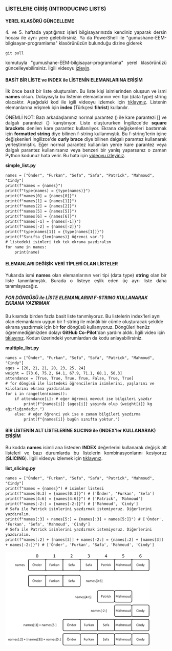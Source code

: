 <h3>LİSTELERE GİRİŞ (INTRODUCING LISTS)</h3>

<h4>YEREL KLASÖRÜ GÜNCELLEME</h4>
<p align="justify">4. ve 5. haftada yaptığımız işleri bilgisayarınızda kendiniz yaparak dersin hocası ile aynı yere gelebilirsiniz. Ya da PowerShell ile "gumushane-EEM-bilgisayar-programlama" klasörünüzün bulunduğu dizine giderek</p>

```
git pull
```

<p align="justify">komutuyla "gumushane-EEM-bilgisayar-programlama" yerel klasörünüzü güncelleyebilirsiniz. İlgili videoyu <a href="https://youtu.be/q27HubmtPhc">izleyin</a>.</p>


<h4>BASİT BİR LİSTE ve INDEX ile LİSTENİN ELEMANLARINA ERİŞİM</h4>
<p align="justify">İlk önce basit bir liste oluşturalım. Bu liste kişi isimlerinden oluşsun ve ismi <b>names</b> olsun. Dolayısıyla bu listenin elemanlarının veri tipi (data type) string olacaktır. Aşağıdaki kod ile igili videoyu izlemek için <a href="https://youtu.be/BDl163lYLQ0" target="_blank">tıklayınız</a>. Listenin elemanlarına erişmek için <b>index</b> (Türkçesi <b>fihrist</b>) kullanılır.</p>

<p align="justify">ÖNEMLİ NOT: Bazı arkadaşlarımız normal parantez () ile kare parantezi [] ve dalgalı parantezi {} karıştırıyor. Liste oluştururken İngilizce'de <b>square brackets</b> denilen kare parantez kullanılıyor. Ekrana değişkenleri bastırmak için <b>formatted string</b> diye bilinen f-string kullanmıştık. Bu f-string'lerin içine değişkenleri İngilizce'de <b>curly brace</b> diye bilinen dalgalı parantez kullanarak yerleştirmiştik. Eğer normal parantez kullanılan yerde kare parantez veya dalgalı parantez kullanırsanız veya benzeri bir yanlış yaparsanız o zaman Python kodunuz hata verir. Bu hata için <a href="https://youtu.be/svwxJ6BKG1o">videoyu izleyiniz</a>.</p>

<b>simple_list.py</b>

```
names = ["Önder", "Furkan", "Sefa", "Safa", "Patrick", "Mahmoud", "Cindy"]
print(f"names = {names}")
print(f"type(names) = {type(names)}")
print(f"names[0] = {names[0]}")
print(f"names[1] = {names[1]}")
print(f"names[2] = {names[2]}")
print(f"names[5] = {names[5]}")
print(f"names[6] = {names[6]}")
print(f"names[-1] = {names[-1]}")
print(f"names[-2] = {names[-2]}")
print(f"type(names[1]) = {type(names[1])}")
print(f"Sınıfta {len(names)} öğrenci var.")
# listedeki isimleri tek tek ekrana yazdıralım
for name in names:
    print(name)
```

<h4>ELEMANLARI DEĞİŞİK VERİ TİPLERİ OLAN LİSTELER</h4>

<p align="justify">Yukarıda ismi <b>names</b> olan elemanlarının veri tipi (data type) <b>string</b> olan bir liste tanımlamıştık. Burada o listeye eşlik eden üç ayrı liste daha tanımlayacağız.</p>

<h5>FOR DÖNGÜSÜ ile LİSTE ELEMANLARINI F-STRING KULLANARAK EKRANA YAZIRMAK</h5>
<p> Bu kısımda birden fazla basit liste tanımlıyoruz. Bu listelerin index'leri aynı olan elemanlarını uygun bir f-string ile mânâlı bir cümle oluşturacak şekilde ekrana yazdırmak için bir <b>for</b> döngüsü kullanıyoruz. Döngüleri henüz öğrenmediğimizden dolayı <b>GitHub Co-Pilot</b>'dan yardım aldık. İlgili video için <a href="https://www.youtube.com/watch?v=KnJXExjCgqE" target="_blank">tıklayınız</a>. Kodun üzerindeki yorumlardan da kodu anlayabilirsiniz.</p>

<b>multiple_list.py</b>

```
names = ["Önder", "Furkan", "Sefa", "Safa", "Patrick", "Mahmoud", "Cindy"]
ages = [20, 21, 21, 20, 23, 25, 24]
weight = [73.6, 75.2, 64.1, 67.9, 71.1, 68.1, 50.3]
attendance = [True, True, True, True, False, True, True]
# for döngüsü ile listedeki öğrencilerin isimlerini, yaşlarını ve kilolarını ekrana yazdıralım
for i in range(len(names)):
    if attendance[i]: # eğer öğrenci mevcut ise bilgileri yazdır
        print(f"{names[i]} {ages[i]} yaşında olup {weight[i]} kg ağırlığındadır.")
    else: # eğer öğrenci yok ise o zaman bilgileri yazdırma
        print(f"{names[i]} bugün sınıfta yoktur.")
```

<h4>BİR LİSTENİN ALT LİSTELERİNE SLICING ile (INDEX'ler KULLANARAK) ERİŞİM</h4>

<p align="justify">Bu kodda <b>names</b> isimli ana listeden <b>INDEX</b> değerlerini kullanarak değişik alt listeleri ve bazı durumlarda bu listelerin kombinasyonlarını kesiyoruz (<b>SLICING</b>). İlgili videoyu izlemek için <a href="https://youtu.be/hDPR_cEmaoM" target="_blank">tıklayınız</a>.</p>

<b>list_slicing.py</b>

```
names = ["Önder", "Furkan", "Sefa", "Safa", "Patrick", "Mahmoud", "Cindy"]
print(f"names = {names}") # isimler listesi
print(f"names[0:3] = {names[0:3]}") # ['Önder', 'Furkan', 'Sefa']
print(f"names[4:6] = {names[4:6]}") # ['Patrick', 'Mahmoud']
print(f"names[-2:] = {names[-2:]}") # ['Mahmoud', 'Cindy']
# Safa ile Patrick isimlerini yazdırmak istemiyoruz. Diğerlerini yazdıralım.
print(f"names[:3] + names[5:] = {names[:3] + names[5:]}") # ['Önder', 'Furkan', 'Sefa', 'Mahmoud', 'Cindy']
# Sefa ile Patrick isimlerini yazdırmak istemiyoruz. Diğerlerini yazdıralım.
print(f"names[:2] + [names[3]] + names[-2:] = {names[:2] + [names[3]] + names[-2:]}") # ['Önder', 'Furkan', 'Safa', 'Mahmoud', 'Cindy']
```

<img src="./resim/list-slicing.jpg" alt="ana listeyi slicing kullanarak alt listelere ayırma" width=450 height=auto>